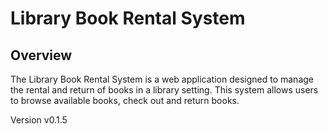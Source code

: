 # Library Book Rental System

##  Overview

The Library Book Rental System is a web application designed
to manage the rental and return of books in a library setting.
This system allows users to browse available books, check out and return books.

Version v0.1.5
